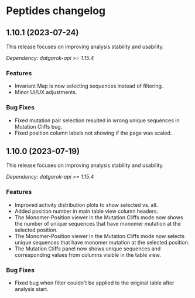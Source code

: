# Peptides changelog

## 1.10.1 (2023-07-24)

This release focuses on improving analysis stability and usability.

*Dependency: datgarok-api >= 1.15.4*

### Features

* Invariant Map is now selecting sequences instead of filtering.
* Minor UI/UX adjustments.

### Bug Fixes

* Fixed mutation pair selection resulted in wrong unique sequences in Mutation Cliffs bug.
* Fixed position column labels not showing if the page was scaled.

## 1.10.0 (2023-07-19)

This release focuses on improving analysis stability and usability.

*Dependency: datgarok-api >= 1.15.4*

### Features

* Improved activity distribution plots to show selected vs. all.
* Added position number in main table view column headers.
* The Monomer-Position viewer in the Mutation Cliffs mode now shows the number of unique sequences that have monomer mutation at the selected position.
* The Monomer-Position viewer in the Mutation Cliffs mode now selects unique sequences that have monomer mutation at the selected position.
* The Mutation Cliffs panel now shows unique sequences and corresponding values from columns visible in the table view.

### Bug Fixes

* Fixed bug when filter couldn't be applied to the original table after analysis start.
